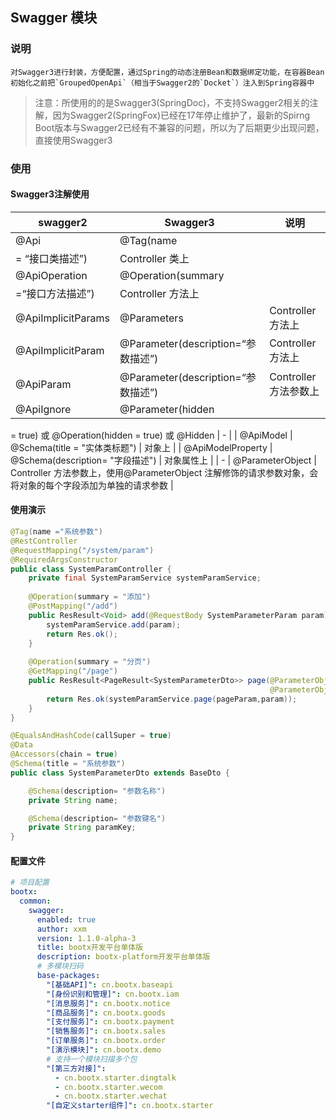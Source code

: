 ## Swagger 模块
### 说明
	对Swagger3进行封装，方便配置，通过Spring的动态注册Bean和数据绑定功能，在容器Bean初始化之前把`GroupedOpenApi`（相当于Swagger2的`Docket`）注入到Spring容器中

> 注意：所使用的的是Swagger3(SpringDoc)，不支持Swagger2相关的注解，因为Swagger2(SpringFox)已经在17年停止维护了，最新的Spirng Boot版本与Swagger2已经有不兼容的问题，所以为了后期更少出现问题，直接使用Swagger3

### 使用
#### Swagger3注解使用
| swagger2           | Swagger3                       | 说明               |
|--------------------|--------------------------------|------------------|
| @Api               | @Tag(name                      |                  |
| = “接口类描述”)         | Controller 类上                  |                  |
| @ApiOperation      | @Operation(summary             |                  |
| =“接口方法描述”)         | Controller 方法上                 |                  |
| @ApiImplicitParams | @Parameters                    | Controller方法上    |
| @ApiImplicitParam  | @Parameter(description=“参数描述”) | Controller 方法上   |
| @ApiParam          | @Parameter(description=“参数描述”) | Controller 方法参数上 |
| @ApiIgnore         | @Parameter(hidden              |                  |

= true) 或 @Operation(hidden 
 = true) 或 @Hidden  | - |
| @ApiModel  | @Schema(title 
 = "实体类标题")  | 对象上 |
| @ApiModelProperty  | @Schema(description= "字段描述") | 对象属性上 |
| - | @ParameterObject  | Controller 方法参数上，使用@ParameterObject 
 注解修饰的请求参数对象，会将对象的每个字段添加为单独的请求参数  |

#### 使用演示

```java
@Tag(name ="系统参数")
@RestController
@RequestMapping("/system/param")
@RequiredArgsConstructor
public class SystemParamController {
    private final SystemParamService systemParamService;
    
    @Operation(summary = "添加")
    @PostMapping("/add")
    public ResResult<Void> add(@RequestBody SystemParameterParam param){
        systemParamService.add(param);
        return Res.ok();
    }
    
    @Operation(summary = "分页")
    @GetMapping("/page")
    public ResResult<PageResult<SystemParameterDto>> page(@ParameterObject PageParam pageParam,
                                                          @ParameterObject SystemParameterParam param){
        return Res.ok(systemParamService.page(pageParam,param));
    }
}
```

```java
@EqualsAndHashCode(callSuper = true)
@Data
@Accessors(chain = true)
@Schema(title = "系统参数")
public class SystemParameterDto extends BaseDto {

    @Schema(description= "参数名称")
    private String name;

    @Schema(description= "参数键名")
    private String paramKey;
}
```
#### 配置文件

```yaml
# 项目配置
bootx:
  common:
    swagger:
      enabled: true
      author: xxm
      version: 1.1.0-alpha-3
      title: bootx开发平台单体版
      description: bootx-platform开发平台单体版
      # 多模块扫码
      base-packages:
        "[基础API]": cn.bootx.baseapi
        "[身份识别和管理]": cn.bootx.iam
        "[消息服务]": cn.bootx.notice
        "[商品服务]": cn.bootx.goods
        "[支付服务]": cn.bootx.payment
        "[销售服务]": cn.bootx.sales
        "[订单服务]": cn.bootx.order
        "[演示模块]": cn.bootx.demo
        # 支持一个模块扫描多个包
        "[第三方对接]":
          - cn.bootx.starter.dingtalk
          - cn.bootx.starter.wecom
          - cn.bootx.starter.wechat
        "[自定义starter组件]": cn.bootx.starter
```
